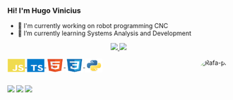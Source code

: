 ### Hi! I'm Hugo Vinicius 

- 🔭 I'm currently working on robot programming CNC
- 🌱 I’m currently learning Systems Analysis and Development


<div align="center">
  <a href="https://github.com/hvinicius">
  <img height="130em", width:"20em" src="https://github-readme-stats.vercel.app/api?username=hvinicius&show_icons=true&theme=dark&include_all_commits=true&count_private=true"/>
  <img height="130em" src="https://github-readme-stats.vercel.app/api/top-langs/?username=hvinicius&layout=small&langs_count=7&theme=dark"/>
</div>
  
  <div style="display: inline_block"><br>
  <img align="center" alt="Rafa-Js" height="30" width="40" src="https://raw.githubusercontent.com/devicons/devicon/master/icons/javascript/javascript-plain.svg">
  <img align="center" alt="Rafa-Ts" height="30" width="40" src="https://raw.githubusercontent.com/devicons/devicon/master/icons/typescript/typescript-plain.svg">
  <img align="center" alt="Rafa-HTML" height="30" width="40" src="https://raw.githubusercontent.com/devicons/devicon/master/icons/html5/html5-original.svg">
  <img align="center" alt="Rafa-CSS" height="30" width="40" src="https://raw.githubusercontent.com/devicons/devicon/master/icons/css3/css3-original.svg">
  <img align="center" alt="Rafa-Python" height="30" width="40" src="https://raw.githubusercontent.com/devicons/devicon/master/icons/python/python-original.svg">
  <img align="right" alt="Rafa-pic" height="100" style="border-radius:50px;" src="https://media.giphy.com/media/fwbZnTftCXVocKzfxR/giphy.gif?cid=ecf05e471d0tltb3gmskiklptpg140ky32j4ddwctbm8pnps&rid=giphy.gif&ct=g">
    </div>
  
##
  
  <div>
    <a href="https://www.instagram.com/hugovinicius/" target="_blank"><img src="https://img.shields.io/badge/Instagram-E4405F?style=for-the-badge&logo=instagram&logoColor=white" target="_blank"></a>
  <a href = "mailto:hvinicius@outlook.com"><img src="https://img.shields.io/badge/-Gmail-%23333?style=for-the-badge&logo=gmail&logoColor=white" target="_blank"></a>
  <a href="https://www.linkedin.com/in/hugo-vinicius-pinto-ba899863/" target="_blank"><img src="https://img.shields.io/badge/-LinkedIn-%230077B5?style=for-the-badge&logo=linkedin&logoColor=white" target="_blank"></a> 
     
  </div>
